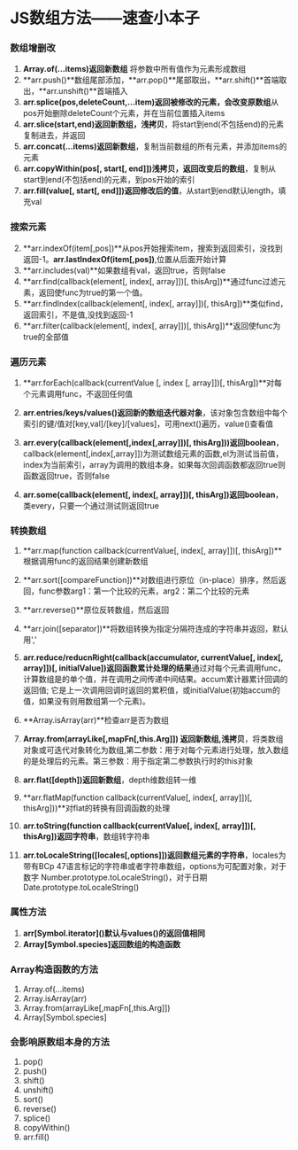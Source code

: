 # JS数组方法——速查小本子

### 数组增删改
1. **Array.of(...items)返回新数组** 将参数中所有值作为元素形成数组
2. **arr.push()**数组尾部添加，**arr.pop()**尾部取出，**arr.shift()**首端取出，**arr.unshift()**首端插入
3. **arr.splice(pos,deleteCount,...item)返回被修改的元素，会改变原数组**从pos开始删除deleteCount个元素，并在当前位置插入items
4. **arr.slice(start,end)返回新数组，浅拷贝**，将start到end(不包括end)的元素复制进去，并返回
5. **arr.concat(...items)返回新数组**，复制当前数组的所有元素，并添加items的元素
6. **arr.copyWithin(pos[, start[, end]])浅拷贝，返回改变后的数组**，复制从start到end(不包括end)的元素，到pos开始的索引
7. **arr.fill(value[, start[, end]])返回修改后的值**，从start到end默认length，填充val
### 搜索元素
2. **arr.indexOf(item[,pos])**从pos开始搜索item，搜索到返回索引，没找到返回-1。**arr.lastIndexOf(item[,pos])**,位置从后面开始计算
3. **arr.includes(val)**如果数组有val，返回true，否则false
4. **arr.find(callback(element[, index[, array]])[, thisArg])**通过func过滤元素，返回使func为true的第一个值。
5. **arr.findIndex(callback(element[, index[, array]])[, thisArg])**类似find，返回索引，不是值,没找到返回-1
5. **arr.filter(callback(element[, index[, array]])[, thisArg])**返回使func为true的全部值
### 遍历元素
1. **arr.forEach(callback(currentValue [, index [, array]])[, thisArg])**对每个元素调用func，不返回任何值

2. **arr.entries/keys/values()返回新的数组迭代器对象**，该对象包含数组中每个索引的键/值对[key,val]/[key]/[values]，可用next()遍历，value()查看值

3. **arr.every(callback(element[,index[,array]])[, thisArg]))返回boolean**，callback(element[,index[,array]])为测试数组元素的函数,el为测试当前值，index为当前索引，array为调用的数组本身。如果每次回调函数都返回true则函数返回true，否则false

4. **arr.some(callback(element[, index[, array]])[, thisArg])返回boolean**，类every，只要一个通过测试则返回true

### 转换数组

1. **arr.map(function callback(currentValue[, index[, array]])[, thisArg])**根据调用func的返回结果创建新数组

2. **arr.sort([compareFunction])**对数组进行原位（in-place）排序，然后返回，func参数arg1：第一个比较的元素，arg2：第二个比较的元素

3. **arr.reverse()**原位反转数组，然后返回

4. **arr.join([separator])**将数组转换为指定分隔符连成的字符串并返回，默认用','

5. **arr.reduce/reducnRight(callback(accumulator, currentValue[, index[, array]])[, initialValue])返回函数累计处理的结果**通过对每个元素调用func，计算数组是的单个值，并在调用之间传递中间结果。accum累计器累计回调的返回值; 它是上一次调用回调时返回的累积值，或initialValue(初始accum的值，如果没有则用数组第一个元素)。

6. **Array.isArray(arr)**检查arr是否为数组

7. **Array.from(arrayLike[,mapFn[,this.Arg]]) 返回新数组,浅拷贝**，将类数组对象或可迭代对象转化为数组,第二参数：用于对每个元素进行处理，放入数组的是处理后的元素。第三参数：用于指定第二参数执行时的this对象

8. **arr.flat([depth])返回新数组**，depth维数组转一维

9. **arr.flatMap(function callback(currentValue[, index[, array]])[, thisArg]))**对flat的转换有回调函数的处理

10. **arr.toString(function callback(currentValue[, index[, array]])[, thisArg])返回字符串**，数组转字符串

11. **arr.toLocaleString([locales[,options]])返回数组元素的字符串**，locales为带有BCp 47语言标记的字符串或者字符串数组，options为可配置对象，对于数字 Number.prototype.toLocaleString()，对于日期Date.prototype.toLocaleString()

### 属性方法
1. **arr\[Symbol.iterator]()默认与values()的返回值相同**
2. **Array[Symbol.species]返回数组的构造函数**
### Array构造函数的方法
1. Array.of(...items)
2. Array.isArray(arr)
3. Array.from(arrayLike[,mapFn[,this.Arg]]) 
4. Array[Symbol.species]

### 会影响原数组本身的方法
1. pop()
2. push()
3. shift()
4. unshift()
5. sort()
6. reverse()
7. splice()
8. copyWithin()
9. arr.fill()